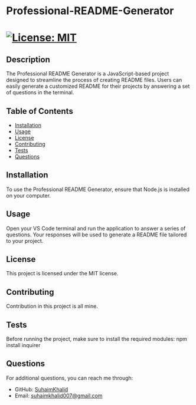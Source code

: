
  # Professional-README-Generator

  # [![License: MIT](https://img.shields.io/badge/License-MIT-yellow.svg)](https://opensource.org/licenses/MIT)
  
  ## Description
  The Professional README Generator is a JavaScript-based project designed to streamline the process of creating README files. Users can easily generate a customized README for their projects by answering a set of questions in the terminal.
  
  ## Table of Contents
  - [Installation](#installation)
  - [Usage](#usage)
  - [License](#license)
  - [Contributing](#contributing)
  - [Tests](#tests)
  - [Questions](#questions)
  
  ## Installation
  To use the Professional README Generator, ensure that Node.js is installed on your computer.
  
  ## Usage
  Open your VS Code terminal and run the application to answer a series of questions. Your responses will be used to generate a README file tailored to your project.
  
  ## License
  This project is licensed under the MIT license.
  
  ## Contributing
  Contribution in this project is all mine.
  
  ## Tests
  Before running the project, make sure to install the required modules: npm install inquirer
  
  ## Questions
  For additional questions, you can reach me through:
  - GitHub: [SuhaimKhalid](https://github.com/SuhaimKhalid)
  - Email: suhaimkhalid007@gmail.com
  